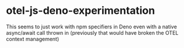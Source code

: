 # otel-js-deno-experimentation

This seems to just work with npm specifiers in Deno even with a native async/await call thrown in (previously that would have broken the OTEL context management)